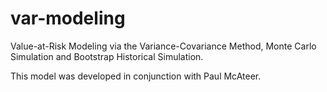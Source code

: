 # var-modeling
Value-at-Risk Modeling via the Variance-Covariance Method, Monte Carlo Simulation and Bootstrap Historical Simulation.

This model was developed in conjunction with Paul McAteer.
